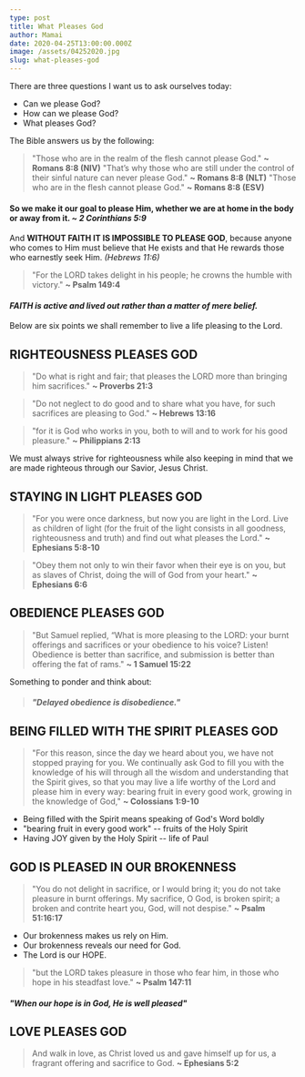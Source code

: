 ```yaml
---
type: post
title: What Pleases God
author: Mamai
date: 2020-04-25T13:00:00.000Z
image: /assets/04252020.jpg
slug: what-pleases-god
---
```

There are three questions I want us to ask ourselves today:
* Can we please God?
* How can we please God?
* What pleases God?

The Bible answers us by the following:
> "Those who are in the realm of the flesh cannot please God." **~  Romans 8:8 (NIV)**
> "That’s why those who are still under the control of their sinful nature can never please God." **~  Romans 8:8 (NLT)**
> "Those who are in the flesh cannot please God." **~  Romans 8:8 (ESV)**

#### So we make it our goal to please Him, whether we are at home in the body or away from it. *~ 2 Corinthians 5:9*

And **WITHOUT FAITH IT IS IMPOSSIBLE TO PLEASE GOD**, because anyone who comes to Him must believe that He exists and that He rewards those who earnestly seek Him. *(Hebrews 11:6)*

> "For the LORD takes delight in his people; he crowns the humble with victory." **~ Psalm 149:4**

#### *FAITH is active and lived out rather than a matter of mere belief.*

Below are six points we shall remember to live a life pleasing to the Lord.

## RIGHTEOUSNESS PLEASES GOD
> "Do what is right and fair; that pleases the LORD more than bringing him sacrifices." **~ Proverbs 21:3**

> "Do not neglect to do good and to share what you have, for such sacrifices are pleasing to God." **~ Hebrews 13:16**

> "for it is God who works in you, both to will and to work for his good pleasure." **~ Philippians 2:13**

We must always strive for righteousness while also keeping in mind that we are made righteous through our Savior, Jesus Christ. 

## STAYING IN LIGHT PLEASES GOD
> "For you were once darkness, but now you are light in the Lord. Live as children of light (for the fruit of the light consists in all goodness, righteousness and truth) and find out what pleases the Lord." **~ Ephesians 5:8-10**

> "Obey them not only to win their favor when their eye is on you, but as slaves of Christ, doing the will of God from your heart." **~ Ephesians 6:6**  

## OBEDIENCE PLEASES GOD
> "But Samuel replied, “What is more pleasing to the LORD: your burnt offerings and sacrifices or your obedience to his voice? Listen! Obedience is better than sacrifice, and submission is better than offering the fat of rams." **~ 1 Samuel 15:22**

Something to ponder and think about:
> #### *"Delayed obedience is disobedience."*

## BEING FILLED WITH THE SPIRIT PLEASES GOD
> "For this reason, since the day we heard about you, we have not stopped praying for you. We continually ask God to fill you with the knowledge of his will through all the wisdom and understanding that the Spirit gives, so that you may live a life worthy of the Lord and please him in every way: bearing fruit in every good work, growing in the knowledge of God," **~ Colossians 1:9-10**

- Being filled with the Spirit means speaking of God's Word boldly
- "bearing fruit in every good work" -- fruits of the Holy Spirit
- Having JOY given by the Holy Spirit -- life of Paul

## GOD IS PLEASED IN OUR BROKENNESS
> "You do not delight in sacrifice, or I would bring it;
you do not take pleasure in burnt offerings.
My sacrifice, O God, is broken spirit;
a broken and contrite heart
you, God, will not despise."
**~ Psalm 51:16:17**

- Our brokenness makes us rely on Him.
- Our brokenness reveals our need for God.
- The Lord is our HOPE.

> "but the LORD takes pleasure in those who fear him, in those who hope in his steadfast love."
**~ Psalm 147:11**

#### *"When our hope is in God, He is well pleased"*

## LOVE PLEASES GOD
> And walk in love, as Christ loved us and gave himself up for us, a fragrant offering and sacrifice to God. **~ Ephesians 5:2**
